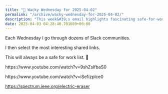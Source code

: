 ```yaml
---
title: "🤪 Wacky Wednesday for 2025-04-02"
permalink: "/archive/wacky-wednesday-for-2025-04-02/"
description: "This week&#39;s email highlights fascinating safe-for-work links from various Slack communities!"
date: 2025-04-03 04:28:40.701609+00:00
---
```


<p>Each Wednesday I go through dozens of Slack communities.</p><p>I then select the most interesting shared links.</p><p>This will always be a safe for work list. 🙈</p><p>https://www.youtube.com/watch?v=9shZslfbaS0</p><p>https://www.youtube.com/watch?v=iSe1izplce0</p><p><a target="_blank" rel="noopener noreferrer nofollow" href="https://spectrum.ieee.org/electric-eraser">https://spectrum.ieee.org/electric-eraser</a></p>